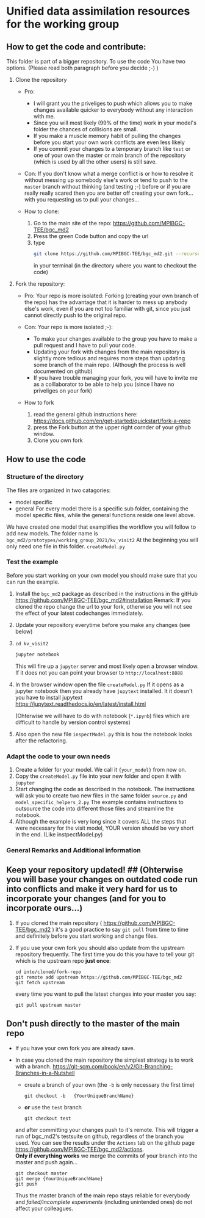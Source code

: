 # Unified data assimilation resources for the working group
## How to get the code and contribute:
This folder is part of a bigger repository.
To use the code You have two options. (Please read both paragraph before you decide ;-) )
1. Clone the repository 
   * Pro:
      * I will grant you the priveliges to push which allows you to make changes available quicker to everybody
        without any interaction with me.
      * Since you will most likely (99% of the time) work in your model's folder the chances of collisions are 
        small.
      * If you make a muscle memory habit of pulling the changes before you start your own work conflicts are
        even less likely
      * If you commit your changes to a temporary branch like `test` or one of your own the master or main 
        branch of the repository (which is used by all the other users) is still save.
      


    * Con:
      If you don't know what a merge conflict is or how to resolve it without messing up somebody else's work or tend to push to the `master` branch without thinking (and testing ;-) before or if you are really really scared then you are better off creating your own fork...
      with you requesting us to pull your changes...
    * How to clone: 
      1. Go to the main site of the repo: https://github.com/MPIBGC-TEE/bgc_md2
      2. Press the green Code button and copy the url
      3. type 
         ```bash
         git clone https://github.com/MPIBGC-TEE/bgc_md2.git --recurse submodules
         ``` 
         in your terminal 
         (in the directory where you want to checkout the code)
      
1. Fork the repository:
    * Pro:
      Your repo is more isolated:
      Forking (creating your own branch of the repo) has the advantage that it is harder to mess up anybody else's work,
      even if you are not too familiar with git, since you just cannot directly push to the original repo.
    * Con:
      Your repo is more isolated ;-):
      * To make your changes available to the group you have to make a pull request and I have to pull your code.
      * Updating your fork with changes from the main repository is slightly more tedious and requires 
        more steps than updating some branch of the main repo. (Although the process is well documented on github) 
      * If you have trouble managing your fork, you will have to invite me as a colllaborator to be able to help	you (since I have no priveliges on your fork)
      
      
    * How to fork
      1. read the general github instructions here: https://docs.github.com/en/get-started/quickstart/fork-a-repo 
      1. press the Fork button at the upper right cornder of your github window.
      1. Clone you own fork



## How to use the code
### Structure of the directory
The files are organized in two catagories:
 * model specific
 * general
For every model there is a specific sub folder, containing the model specific files, while the general functions reside one level above.

We have created one model that examplifies the workflow you will follow to add new models. 
The folder name is  `bgc_md2/prototypes/working_group_2021/kv_visit2`
At the beginning you will only need one file in this folder.
`createModel.py`

### Test the example

Before you start working on your own model you should make sure that you can run the example.
1. Install the `bgc_md2` package as described in the instructions in the gitHub https://github.com/MPIBGC-TEE/bgc_md2#installation
   Remark: If you cloned the repo change the url to your fork, otherwise you will not see the effect of your latest codechanges immediately.
   
1. Update your repository everytime before you make any changes (see below)

1. `cd kv_visit2` 
   ```bash
   jupyter notebook
   ```
   This will fire up a `jupyter` server and most likely open a browser window.
   If it does not you can point your browser to `http://localhost:8888`
1. In the browser window open the file `createModel.py`
   If it opens as a jupyter notebook then you already have `jupytext` installed.
   It it doesn't you have to install jupytext 
   https://jupytext.readthedocs.io/en/latest/install.html

   (Ohterwise we will have to do with notebook (`*.ipynb`) files which are difficult to handle by 
   version control systems)
1. Also open the new file `inspectModel.py` this is how the notebook looks after the refactoring.


### Adapt the code to your own needs
1. Create a folder for your model. We call it `{your_model}` from now on.
1. Copy the `createModel.py` file into your new folder and open it with `jupyter`
1. Start changing the code as described in the notebook.
   The instructions will ask you to create two new files in the same folder `source.py` and `model_specific_helpers_2.py`
   The example contains instructions to outsource the code into different those files and streamline the notebook.
1. Although the example is very long since it covers ALL the steps that were necessary for the visit model, YOUR version
   should be very short in the end. (Like instpectModel.py) 

### General Remarks and Additional information

## Keep your repository updated! ## (Ohterwise you will base your changes on outdated code run into conflicts and make it very hard for us to incorporate your changes (and for you to incorporate ours...) 

1. If you cloned the main repository ( https://github.com/MPIBGC-TEE/bgc_md2 ) it's a good practice to 
   say `git pull` from time to time and definitely before you start working and change files.
  
1. If you use your own fork you should also update from the upstream repository frequently.
   The first time you do this you have to tell your git which is the upstream repo **just once**:
   ```
   cd into/cloned/fork-repo
   git remote add upstream https://github.com/MPIBGC-TEE/bgc_md2
   git fetch upstream
   ```
   every time you want to pull the latest changes into your master you say:
   ```
   git pull upstream master
   ```
   
## Don't push directly to the master of the main repo ##
- If you have your own fork you are already save.
- In case you cloned the main repository the simplest strategy is to work with a branch.
  https://git-scm.com/book/en/v2/Git-Branching-Branches-in-a-Nutshell
  
  - create a branch of your own (the `-b` is only necessary the first time)
    ```
    git checkout -b   {YourUniqueBranchName} 
    ```
  - **or** use the `test` branch 
    ```
    git checkout test
    ```  
  and after committing your changes 
  push to it's remote.
  This will trigger a run of bgc_md2's testsuite on github, regardless of the branch you used.
  You can see the results under the `Actions` tab on the github page https://github.com/MPIBGC-TEE/bgc_md2/actions.  
  **Only if everything works** we merge the commits of your branch into the master and push again... 
  ```
  git checkout master 
  git merge {YourUniqueBranchName}
  git push
  ```
  Thus the master branch of the main repo stays reliable for everybody and *failed/incomplete experiments* 
  (including unintended ones)  do not affect your colleagues.

 
  


